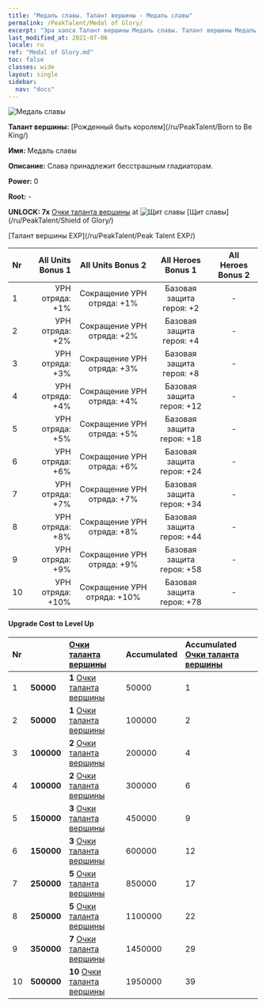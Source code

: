 ```yaml
---
title: "Медаль славы. Талант вершины - Медаль славы"
permalink: /PeakTalent/Medal of Glory/
excerpt: "Эра хаоса Талант вершины Медаль славы. Талант вершины Медаль славы. Медаль славы"
last_modified_at: 2021-07-06
locale: ru
ref: "Medal of Glory.md"
toc: false
classes: wide
layout: single
sidebar:
  nav: "docs"
---
```


  ![Медаль славы](/images/pt/talent_4203.png)

  **Талант вершины:** [Рожденный быть королем](/ru/PeakTalent/Born to Be King/)

  **Имя:** Медаль славы

  **Описание:** Слава принадлежит бесстрашным гладиаторам.

  **Power:** 0

  **Root:** -

  **UNLOCK: 7x** [Очки таланта вершины](/ItemsRU/con_934/) at ![Щит славы](/images/pt/talent_4202.png) [Щит славы](/ru/PeakTalent/Shield of Glory/)

  [Талант вершины EXP](/ru/PeakTalent/Peak Talent EXP/)

  | Nr | All Units Bonus 1 | All Units Bonus 2 | All Heroes Bonus 1 | All Heroes Bonus 2 |
  |:---|--------------:|:-------------:|:-------------:|:-------------:|
  | 1 | УРН отряда: +1% | Сокращение УРН отряда: +1% | Базовая защита героя: +2 | - |
  | 2 | УРН отряда: +2% | Сокращение УРН отряда: +2% | Базовая защита героя: +4 | - |
  | 3 | УРН отряда: +3% | Сокращение УРН отряда: +3% | Базовая защита героя: +8 | - |
  | 4 | УРН отряда: +4% | Сокращение УРН отряда: +4% | Базовая защита героя: +12 | - |
  | 5 | УРН отряда: +5% | Сокращение УРН отряда: +5% | Базовая защита героя: +18 | - |
  | 6 | УРН отряда: +6% | Сокращение УРН отряда: +6% | Базовая защита героя: +24 | - |
  | 7 | УРН отряда: +7% | Сокращение УРН отряда: +7% | Базовая защита героя: +34 | - |
  | 8 | УРН отряда: +8% | Сокращение УРН отряда: +8% | Базовая защита героя: +44 | - |
  | 9 | УРН отряда: +9% | Сокращение УРН отряда: +9% | Базовая защита героя: +58 | - |
  | 10 | УРН отряда: +10% | Сокращение УРН отряда: +10% | Базовая защита героя: +78 | - |


#### Upgrade Cost to Level Up

  | Nr | <i class="fas fa-coins"/> | [Очки таланта вершины](/ItemsRU/con_934/) | Accumulated <i class="fas fa-coins"/> | Accumulated [Очки таланта вершины](/ItemsRU/con_934/) |
  |:---|:--------------|:-------------|:-------------|:-------------|
  | 1 | **50000** | **1** [Очки таланта вершины](/ItemsRU/con_934/) | 50000 | 1 |
  | 2 | **50000** | **1** [Очки таланта вершины](/ItemsRU/con_934/) | 100000 | 2 |
  | 3 | **100000** | **2** [Очки таланта вершины](/ItemsRU/con_934/) | 200000 | 4 |
  | 4 | **100000** | **2** [Очки таланта вершины](/ItemsRU/con_934/) | 300000 | 6 |
  | 5 | **150000** | **3** [Очки таланта вершины](/ItemsRU/con_934/) | 450000 | 9 |
  | 6 | **150000** | **3** [Очки таланта вершины](/ItemsRU/con_934/) | 600000 | 12 |
  | 7 | **250000** | **5** [Очки таланта вершины](/ItemsRU/con_934/) | 850000 | 17 |
  | 8 | **250000** | **5** [Очки таланта вершины](/ItemsRU/con_934/) | 1100000 | 22 |
  | 9 | **350000** | **7** [Очки таланта вершины](/ItemsRU/con_934/) | 1450000 | 29 |
  | 10 | **500000** | **10** [Очки таланта вершины](/ItemsRU/con_934/) | 1950000 | 39 |
